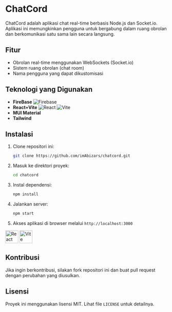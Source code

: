 # ChatCord

ChatCord adalah aplikasi chat real-time berbasis Node.js dan Socket.io. Aplikasi ini memungkinkan pengguna untuk bergabung dalam ruang obrolan dan berkomunikasi satu sama lain secara langsung.

## Fitur
- Obrolan real-time menggunakan WebSockets (Socket.io)
- Sistem ruang obrolan (chat room)
- Nama pengguna yang dapat dikustomisasi

## Teknologi yang Digunakan
- **FireBase**
  ![Firebase](https://img.shields.io/badge/Firebase-FFCA28?style=for-the-badge&logo=firebase&logoColor=black)
- **React+Vite**
  ![React](https://img.shields.io/badge/React-20232A?style=for-the-badge&logo=react&logoColor=61DAFB) ![Vite](https://img.shields.io/badge/Vite-B73BFE?style=for-the-badge&logo=vite&logoColor=FFD62E)
- **MUI Material**
- **Tailwind**

## Instalasi
1. Clone repositori ini:
   ```sh
   git clone https://github.com/imAbizars/chatcord.git
   ```
2. Masuk ke direktori proyek:
   ```sh
   cd chatcord
   ```
3. Instal dependensi:
   ```sh
   npm install
   ```
4. Jalankan server:
   ```sh
   npm start
   ```
5. Akses aplikasi di browser melalui `http://localhost:3000`
<img src="https://cdn.jsdelivr.net/gh/devicons/devicon/icons/react/react-original.svg" alt="React" width="40" height="40"/>  
<img src="https://cdn.jsdelivr.net/gh/devicons/devicon/icons/vite/vite-original.svg" alt="Vite" width="40" height="40"/>
  


## Kontribusi
Jika ingin berkontribusi, silakan fork repositori ini dan buat pull request dengan perubahan yang diusulkan.

## Lisensi
Proyek ini menggunakan lisensi MIT. Lihat file `LICENSE` untuk detailnya.

